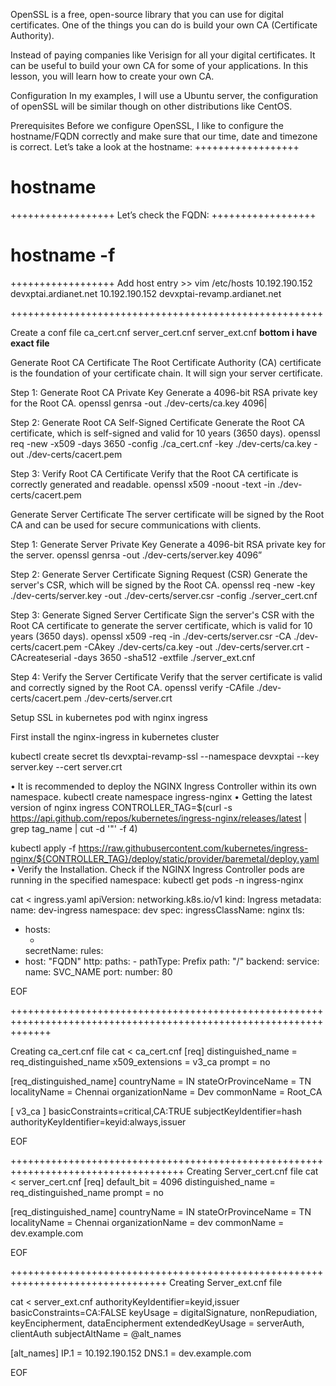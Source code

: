 OpenSSL is a free, open-source library that you can use for digital certificates. One of the things you can do is build your own CA (Certificate Authority).

Instead of paying companies like Verisign for all your digital certificates. It can be useful to build your own CA for some of your applications. In this lesson, you will learn how to create your own CA.

Configuration
In my examples, I will use a Ubuntu server, the configuration of openSSL will be similar though on other distributions like CentOS.

Prerequisites
Before we configure OpenSSL, I like to configure the hostname/FQDN correctly and make sure that our time, date and timezone is correct.
Let’s take a look at the hostname:
++++++++++++++++++
# hostname
++++++++++++++++++
Let’s check the FQDN:
++++++++++++++++++
# hostname -f
++++++++++++++++++
Add host entry >> 
vim /etc/hosts
10.192.190.152 devxptai.ardianet.net
10.192.190.152 devxptai-revamp.ardianet.net

++++++++++++++++++++++++++++++++++++++++++++++++++++++

Create a conf file 
ca_cert.cnf
server_cert.cnf
server_ext.cnf
**bottom i have exact file**

Generate Root CA Certificate
The Root Certificate Authority (CA) certificate is the foundation of your certificate chain. It will sign your server certificate.

Step 1: Generate Root CA Private Key
Generate a 4096-bit RSA private key for the Root CA.
openssl genrsa -out ./dev-certs/ca.key 4096|

Step 2: Generate Root CA Self-Signed Certificate
Generate the Root CA certificate, which is self-signed and valid for 10 years (3650 days).
openssl req -new -x509 -days 3650 -config ./ca_cert.cnf -key ./dev-certs/ca.key -out ./dev-certs/cacert.pem

Step 3: Verify Root CA Certificate
Verify that the Root CA certificate is correctly generated and readable.
openssl x509 -noout -text -in ./dev-certs/cacert.pem

Generate Server Certificate
The server certificate will be signed by the Root CA and can be used for secure communications with clients.

Step 1: Generate Server Private Key
Generate a 4096-bit RSA private key for the server.
openssl genrsa -out ./dev-certs/server.key 4096”

Step 2: Generate Server Certificate Signing Request (CSR)
Generate the server's CSR, which will be signed by the Root CA.
openssl req -new -key ./dev-certs/server.key -out ./dev-certs/server.csr -config ./server_cert.cnf

Step 3: Generate Signed Server Certificate
Sign the server's CSR with the Root CA certificate to generate the server certificate, which is valid for 10 years (3650 days).
openssl x509 -req -in ./dev-certs/server.csr -CA ./dev-certs/cacert.pem -CAkey ./dev-certs/ca.key -out ./dev-certs/server.crt -CAcreateserial -days 3650 -sha512 -extfile ./server_ext.cnf

Step 4: Verify the Server Certificate
Verify that the server certificate is valid and correctly signed by the Root CA.
openssl verify -CAfile ./dev-certs/cacert.pem ./dev-certs/server.crt

Setup SSL in kubernetes pod with nginx ingress

First install the nginx-ingress in kubernetes cluster

kubectl create secret tls devxptai-revamp-ssl --namespace devxptai --key server.key --cert server.crt

•	It is recommended to deploy the NGINX Ingress Controller within its own namespace.
   kubectl create namespace ingress-nginx
•	Getting the latest version of nginx ingress
 CONTROLLER_TAG=$(curl -s https://api.github.com/repos/kubernetes/ingress-nginx/releases/latest | grep tag_name | cut -d '"' -f 4)

kubectl apply -f https://raw.githubusercontent.com/kubernetes/ingress-nginx/${CONTROLLER_TAG}/deploy/static/provider/baremetal/deploy.yaml
•	Verify the Installation.
Check if the NGINX Ingress Controller pods are running in the specified namespace:
    kubectl get pods -n ingress-nginx



cat <<EOF >  ingress.yaml
apiVersion: networking.k8s.io/v1
kind: Ingress
metadata:
  name: dev-ingress
  namespace: dev
spec:
  ingressClassName: nginx
  tls:
  - hosts:
    - <FQDN>
    secretName: <SSLSECRET NAME>
  rules:
  - host: "FQDN"
    http:
      paths:
        - pathType: Prefix
          path: "/"
          backend:
            service:
              name: SVC_NAME
              port:
                number: 80

EOF


+++++++++++++++++++++++++++++++++++++++++++++++++++++++++++++++++++++++++++++++++++++++++++++++++++++++++++++++++++


Creating ca_cert.cnf file
cat <<EOF > ca_cert.cnf
[req]
distinguished_name = req_distinguished_name
x509_extensions = v3_ca
prompt = no

[req_distinguished_name]
countryName             = IN
stateOrProvinceName     = TN
localityName            = Chennai
organizationName        = Dev
commonName              = Root_CA

[ v3_ca ]
basicConstraints=critical,CA:TRUE
subjectKeyIdentifier=hash
authorityKeyIdentifier=keyid:always,issuer 

EOF

++++++++++++++++++++++++++++++++++++++++++++++++++++++++++++++++++++++++++++++++++++
Creating Server_cert.cnf file
cat <<EOF > server_cert.cnf
[req]
default_bit = 4096
distinguished_name = req_distinguished_name
prompt = no

[req_distinguished_name]
countryName             = IN
stateOrProvinceName     = TN
localityName            = Chennai
organizationName        = dev
commonName              = dev.example.com
 
EOF 

+++++++++++++++++++++++++++++++++++++++++++++++++++++++++++++++++++++++++++++++++
Creating Server_ext.cnf file

cat <<EOF > server_ext.cnf
authorityKeyIdentifier=keyid,issuer
basicConstraints=CA:FALSE
keyUsage = digitalSignature, nonRepudiation, keyEncipherment, dataEncipherment
extendedKeyUsage = serverAuth, clientAuth
subjectAltName = @alt_names

[alt_names]
IP.1 = 10.192.190.152
DNS.1 = dev.example.com 

EOF
